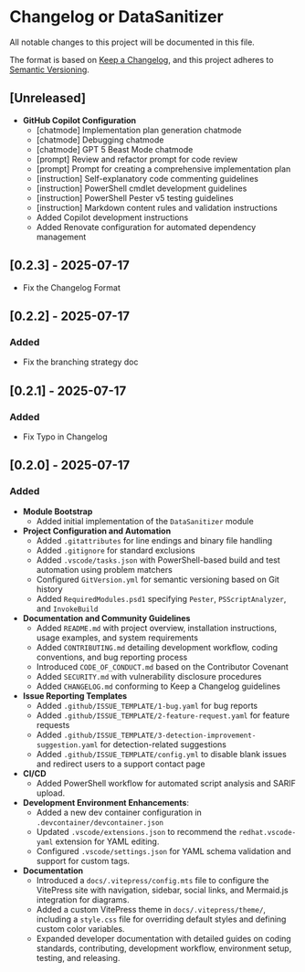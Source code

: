 # Changelog or DataSanitizer

All notable changes to this project will be documented in this file.

The format is based on [Keep a Changelog](https://keepachangelog.com/en/1.1.0/),
and this project adheres to [Semantic Versioning](https://semver.org/spec/v2.0.0.html).

## [Unreleased]

- **GitHub Copilot Configuration**
  - [chatmode] Implementation plan generation chatmode
  - [chatmode] Debugging chatmode
  - [chatmode] GPT 5 Beast Mode chatmode
  - [prompt] Review and refactor prompt for code review
  - [prompt] Prompt for creating a comprehensive implementation plan
  - [instruction] Self-explanatory code commenting guidelines
  - [instruction] PowerShell cmdlet development guidelines
  - [instruction] PowerShell Pester v5 testing guidelines
  - [instruction] Markdown content rules and validation instructions
  - Added Copilot development instructions
  - Added Renovate configuration for automated dependency management

## [0.2.3] - 2025-07-17

- Fix the Changelog Format

## [0.2.2] - 2025-07-17

### Added

- Fix the branching strategy doc

## [0.2.1] - 2025-07-17

### Added

- Fix Typo in Changelog

## [0.2.0] - 2025-07-17

### Added

- **Module Bootstrap**
  - Added initial implementation of the `DataSanitizer` module
- **Project Configuration and Automation**
  - Added `.gitattributes` for line endings and binary file handling
  - Added `.gitignore` for standard exclusions
  - Added `.vscode/tasks.json` with PowerShell-based build and test automation using problem matchers
  - Configured `GitVersion.yml` for semantic versioning based on Git history
  - Added `RequiredModules.psd1` specifying `Pester`, `PSScriptAnalyzer`, and `InvokeBuild`
- **Documentation and Community Guidelines**
  - Added `README.md` with project overview, installation instructions, usage examples, and system requirements
  - Added `CONTRIBUTING.md` detailing development workflow, coding conventions, and bug reporting process
  - Introduced `CODE_OF_CONDUCT.md` based on the Contributor Covenant
  - Added `SECURITY.md` with vulnerability disclosure procedures
  - Added `CHANGELOG.md` conforming to Keep a Changelog guidelines
- **Issue Reporting Templates**
  - Added `.github/ISSUE_TEMPLATE/1-bug.yaml` for bug reports
  - Added `.github/ISSUE_TEMPLATE/2-feature-request.yaml` for feature requests
  - Added `.github/ISSUE_TEMPLATE/3-detection-improvement-suggestion.yaml` for detection-related suggestions
  - Added `.github/ISSUE_TEMPLATE/config.yml` to disable blank issues and redirect users to a support contact page
- **CI/CD**
  - Added PowerShell workflow for automated script analysis and SARIF upload.
- **Development Environment Enhancements**:
  - Added a new dev container configuration in `.devcontainer/devcontainer.json`
  - Updated `.vscode/extensions.json` to recommend the `redhat.vscode-yaml` extension for YAML editing.
  - Configured `.vscode/settings.json` for YAML schema validation and support for custom tags.
- **Documentation**
  - Introduced a `docs/.vitepress/config.mts` file to configure the VitePress site with navigation, sidebar, social links, and Mermaid.js integration for diagrams.
  - Added a custom VitePress theme in `docs/.vitepress/theme/`, including a `style.css` file for overriding default styles and defining custom color variables.
  - Expanded developer documentation with detailed guides on coding standards, contributing, development workflow, environment setup, testing, and releasing.
